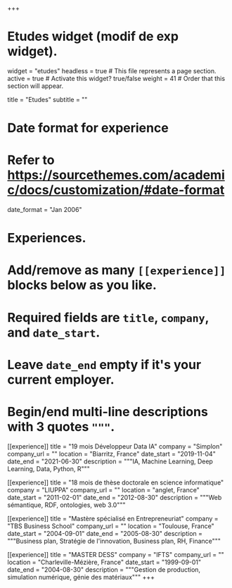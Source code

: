 +++
# Etudes widget (modif de exp widget).
widget = "etudes"
headless = true  # This file represents a page section.
active = true  # Activate this widget? true/false
weight = 41  # Order that this section will appear.

title = "Etudes"
subtitle = ""

# Date format for experience
#   Refer to https://sourcethemes.com/academic/docs/customization/#date-format
date_format = "Jan 2006"

# Experiences.
#   Add/remove as many `[[experience]]` blocks below as you like.
#   Required fields are `title`, `company`, and `date_start`.
#   Leave `date_end` empty if it's your current employer.
#   Begin/end multi-line descriptions with 3 quotes `"""`.
[[experience]]
  title = "19 mois Développeur Data IA"
  company = "Simplon"
  company_url = ""
  location = "Biarritz, France"
  date_start = "2019-11-04"
  date_end = "2021-06-30"
  description = """IA, Machine Learning, Deep Learning, Data, Python, R"""
  
[[experience]]
  title = "18 mois de thèse doctorale en science informatique"
  company = "LIUPPA"
  company_url = ""
  location = "anglet, France"
  date_start = "2011-02-01"
  date_end = "2012-08-30"
  description = """Web sémantique, RDF, ontologies, web 3.0"""
  
[[experience]]
  title = "Mastère spécialisé en Entrepreneuriat"
  company = "TBS Business School"
  company_url = ""
  location = "Toulouse, France"
  date_start = "2004-09-01"
  date_end = "2005-08-30"
  description = """Business plan, Stratégie de l'innovation, Business plan, RH, Finance"""
  
[[experience]]
  title = "MASTER DESS"
  company = "IFTS"
  company_url = ""
  location = "Charleville-Mézière, France"
  date_start = "1999-09-01"
  date_end = "2004-08-30"
  description = """Gestion de production, simulation numérique, génie des matériaux"""
+++
